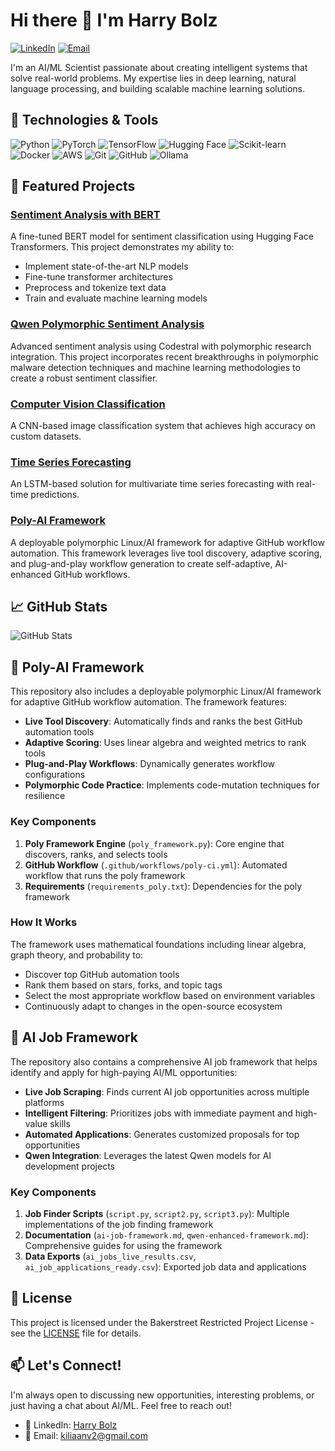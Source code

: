 # Hi there 👋 I'm Harry Bolz

[![LinkedIn](https://img.shields.io/badge/LinkedIn-0077B5?style=for-the-badge&logo=linkedin&logoColor=white)](https://www.linkedin.com/in/harry-bolz-208249370/)
[![Email](https://img.shields.io/badge/Email-D14836?style=for-the-badge&logo=gmail&logoColor=white)](mailto:kiliaanv2@gmail.com)

I'm an AI/ML Scientist passionate about creating intelligent systems that solve real-world problems. My expertise lies in deep learning, natural language processing, and building scalable machine learning solutions.

## 🔧 Technologies & Tools

![Python](https://img.shields.io/badge/Python-3776AB?style=for-the-badge&logo=python&logoColor=white)
![PyTorch](https://img.shields.io/badge/PyTorch-EE4C2C?style=for-the-badge&logo=pytorch&logoColor=white)
![TensorFlow](https://img.shields.io/badge/TensorFlow-FF6F00?style=for-the-badge&logo=tensorflow&logoColor=white)
![Hugging Face](https://img.shields.io/badge/Hugging%20Face-FFD21E?style=for-the-badge&logo=huggingface&logoColor=black)
![Scikit-learn](https://img.shields.io/badge/scikit--learn-F7931E?style=for-the-badge&logo=scikit-learn&logoColor=white)
![Docker](https://img.shields.io/badge/Docker-2496ED?style=for-the-badge&logo=docker&logoColor=white)
![AWS](https://img.shields.io/badge/AWS-232F3E?style=for-the-badge&logo=amazonaws&logoColor=white)
![Git](https://img.shields.io/badge/Git-F05032?style=for-the-badge&logo=git&logoColor=white)
![GitHub](https://img.shields.io/badge/GitHub-181717?style=for-the-badge&logo=github&logoColor=white)
![Ollama](https://img.shields.io/badge/Ollama-000000?style=for-the-badge&logo=ollama&logoColor=white)

## 🚀 Featured Projects

### [Sentiment Analysis with BERT](https://github.com/BoozeLee/sentiment-analysis-bert)
A fine-tuned BERT model for sentiment classification using Hugging Face Transformers. This project demonstrates my ability to:
- Implement state-of-the-art NLP models
- Fine-tune transformer architectures
- Preprocess and tokenize text data
- Train and evaluate machine learning models

### [Qwen Polymorphic Sentiment Analysis](https://github.com/BoozeLee/qwen-polymorphic-sentiment-analysis)
Advanced sentiment analysis using Codestral with polymorphic research integration. This project incorporates recent breakthroughs in polymorphic malware detection techniques and machine learning methodologies to create a robust sentiment classifier.

### [Computer Vision Classification](https://github.com/BoozeLee/cv-classification-project)
A CNN-based image classification system that achieves high accuracy on custom datasets.

### [Time Series Forecasting](https://github.com/BoozeLee/time-series-forecasting)
An LSTM-based solution for multivariate time series forecasting with real-time predictions.

### [Poly-AI Framework](https://github.com/BoozeLee/githubupdater-tools)
A deployable polymorphic Linux/AI framework for adaptive GitHub workflow automation. This framework leverages live tool discovery, adaptive scoring, and plug-and-play workflow generation to create self-adaptive, AI-enhanced GitHub workflows.

## 📈 GitHub Stats

![GitHub Stats](https://github-readme-stats.vercel.app/api?username=BoozeLee&show_icons=true&theme=radical)

## 🧠 Poly-AI Framework

This repository also includes a deployable polymorphic Linux/AI framework for adaptive GitHub workflow automation. The framework features:

- **Live Tool Discovery**: Automatically finds and ranks the best GitHub automation tools
- **Adaptive Scoring**: Uses linear algebra and weighted metrics to rank tools
- **Plug-and-Play Workflows**: Dynamically generates workflow configurations
- **Polymorphic Code Practice**: Implements code-mutation techniques for resilience

### Key Components

1. **Poly Framework Engine** (`poly_framework.py`): Core engine that discovers, ranks, and selects tools
2. **GitHub Workflow** (`.github/workflows/poly-ci.yml`): Automated workflow that runs the poly framework
3. **Requirements** (`requirements_poly.txt`): Dependencies for the poly framework

### How It Works

The framework uses mathematical foundations including linear algebra, graph theory, and probability to:
- Discover top GitHub automation tools
- Rank them based on stars, forks, and topic tags
- Select the most appropriate workflow based on environment variables
- Continuously adapt to changes in the open-source ecosystem

## 💼 AI Job Framework

The repository also contains a comprehensive AI job framework that helps identify and apply for high-paying AI/ML opportunities:

- **Live Job Scraping**: Finds current AI job opportunities across multiple platforms
- **Intelligent Filtering**: Prioritizes jobs with immediate payment and high-value skills
- **Automated Applications**: Generates customized proposals for top opportunities
- **Qwen Integration**: Leverages the latest Qwen models for AI development projects

### Key Components

1. **Job Finder Scripts** (`script.py`, `script2.py`, `script3.py`): Multiple implementations of the job finding framework
2. **Documentation** (`ai-job-framework.md`, `qwen-enhanced-framework.md`): Comprehensive guides for using the framework
3. **Data Exports** (`ai_jobs_live_results.csv`, `ai_job_applications_ready.csv`): Exported job data and applications

## 📄 License

This project is licensed under the Bakerstreet Restricted Project License - see the [LICENSE](LICENSE) file for details.

## 📫 Let's Connect!

I'm always open to discussing new opportunities, interesting problems, or just having a chat about AI/ML. Feel free to reach out!

- 🔗 LinkedIn: [Harry Bolz](https://www.linkedin.com/in/harry-bolz-208249370/)
- 📧 Email: [kiliaanv2@gmail.com](mailto:kiliaanv2@gmail.com)